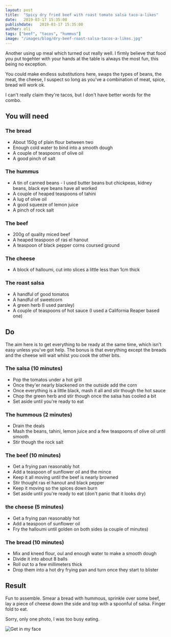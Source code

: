 ```yaml
---
layout: post
title:  "Spicy dry fried beef with roast tomato salsa taco-a-likes"
date:   2019-03-17 15:35:00
publishdate:   2019-03-17 15:35:00
author: oli
tags: ["beef", "tacos", "hummus"]
image: "/images/blog/dry-beef-roast-salsa-tacos-a-likes.jpg"
---
```


Another using up meal which turned out really well.  I firmly believe that food you put togehter with your hands at the table is always the most fun, this being no exception.

You could make endless substitutions here, swaps the types of beans, the meat, the cheese, I suspect so long as you've a combination of meat, spice, bread will work ok.

I can't really claim they're tacos, but I don't have better words for the combo.


## You will need

### The bread

* About 150g of plain flour between two 
* Enough cold water to bind into a smooth dough
* A couple of teaspoons of olive oil
* A good pinch of salt

### The hummus

* A tin of canned beans - I used butter beans but chickpeas, kidney beans, black eye beans have all worked 
* A couple of heaped teaspoons of tahini
* A lug of olive oil
* A good squeeze of lemon juice
* A pinch of rock salt

### The beef

* 200g of quality miced beef
* A heaped teaspoon of ras el hanout
* A teaspoon of black pepper corns coursed ground


### The cheese

* A block of halloumi, cut into slices a little less than 1cm thick

### The roast salsa

* A handful of good tomatos
* A handful of sweetcorn
* A green herb (I used parsley)
* A couple of teaspoons of hot sauce (I used a California Reaper based one)



## Do

The aim here is to get everything to be ready at the same time, which isn't easy unless you've got help. The bonus is that everything except the breads and the cheese will wait whilst you cook the other bits. 

### The salsa (10 minutes)

* Pop the tomatos under a hot grill 
* Once they'er nearly blackened on the outside add the corn
* Once everything is a little black, mash it all and stir though the hot sauce
* Chop the green herb and stir though once the salsa has cooled a bit
* Set aside until you're ready to eat

### The hummous (2 minutes)

* Drain the deals
* Mash the beans, tahini, lemon juice and a few teaspoons of olive oil until smooth
* Stir though the rock salt

### The beef (10 minutes)

* Get a frying pan reasonably hot 
* Add a teaspoon of sunflower oil and the mince
* Keep it all moving until the beef is nearly browned
* Stir thought ras el hanout and black pepper
* Keep it moving so the spices down burn
* Set aside until you're ready to eat (don't panic that it looks dry)

### the cheese (5 minutes)

* Get a frying pan reasonably hot 
* Add a teaspoon of sunflower oil
* Fry the halloumi until golden on both sides (a couple of minutes)

### The bread (10 minutes)

* Mix and kneed flour, oul and enough water to make a smooth dough
* Divide it into about 8 balls
* Roll out to a few millimeters thick
* Drop them into a hot dry frying pan and turn once they start to blister


## Result

Fun to assemble.  Smear a bread with hummous, sprinkle over some beef, lay a piece of cheese down the side and top with a spoonful of salsa.  Finger fold to eat.

Sorry, only one photo, I was too busy eating.


![Get in my face](/images/blog/dry-beef-roast-salsa-tacos-a-likes.jpg)
